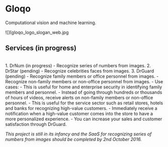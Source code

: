 # Gloqo
Computational vision and machine learning.

![](gloqo_logo_slogan_web.jpg

## Services (in progress)
<br />
1. DrNum (in progress)
	- Recognize series of numbers from images.
2. DrStar (pending)
	- Recognize celebrities faces from images.
3. DrGuard (pending)
	- Recognize family members or office personnel from images.
	- Recognize non-family members or non-office personnel from images.
	- Use cases:
		- This is useful for home and enterprise security in identifying family members and personnel.
			- Instead of going through hundreds or thousands of hours of videos, receive alerts on non-family members or non-office personnel.
		- This is useful for the service sector such as retail stores, hotels and banks for recognizing high-value customers.
			- Immediately receive a notification when a high-value customer comes into the store to have a more personalized experience.
			- You can increase your sales and customer satisfaction through DrGuard.

_This project is still in its infancy and the SaaS for recognizing series of numbers from images should be completed by 2nd October 2016._ 
